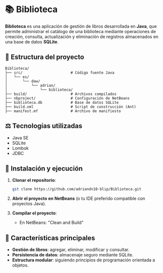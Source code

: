 # 📚 Biblioteca

**Biblioteca** es una aplicación de gestión de libros desarrollada en **Java**, que permite administrar el catálogo de una biblioteca mediante operaciones de creación, consulta, actualización y eliminación de registros almacenados en una base de datos **SQLite**.

## 📂 Estructura del proyecto

```
Biblioteca/
├── src/                      # Código fuente Java
│   └── es/
│       └── daw/
│           └── adrian/
│               └── biblioteca/
├── build/                    # Archivos compilados
├── nbproject/                # Configuración de NetBeans
├── biblioteca.db             # Base de datos SQLite
├── build.xml                 # Script de construcción (Ant)
├── manifest.mf               # Archivo de manifiesto
```

## ⚖️ Tecnologías utilizadas

- Java SE
- SQLite
- Lombok
- JDBC

## 🔢 Instalación y ejecución

1. **Clonar el repositorio**:

   ```bash
   git clone https://github.com/adriandn10-blip/Biblioteca.git
   ```

2. **Abrir el proyecto en NetBeans** (o tu IDE preferido compatible con proyectos Java).

3. **Compilar el proyecto**:

   - En NetBeans: "Clean and Build"
  



## 🔄 Características principales

- **Gestión de libros**: agregar, eliminar, modificar y consultar.
- **Persistencia de datos**: almacenaje seguro mediante SQLite.
- **Estructura modular**: siguiendo principios de programación orientada a objetos.

